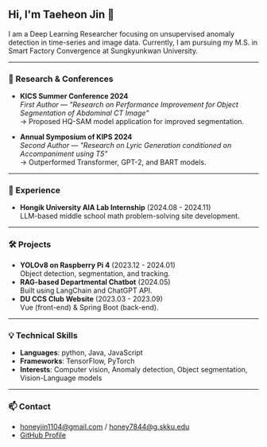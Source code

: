 ## Hi, I'm Taeheon Jin 👋

I am a Deep Learning Researcher focusing on unsupervised anomaly detection in time-series and image data.
Currently, I am pursuing my M.S. in Smart Factory Convergence at Sungkyunkwan University.

---
### 🧠 Research & Conferences
- **KICS Summer Conference 2024**  
  *First Author* — *"Research on Performance Improvement for Object Segmentation of Abdominal CT Image"*  
  → Proposed HQ-SAM model application for improved segmentation.
  
- **Annual Symposium of KIPS 2024**  
  *Second Author* — *"Research on Lyric Generation conditioned on Accompaniment using T5"*  
  → Outperformed Transformer, GPT-2, and BART models.

---

### 💼 Experience
- **Hongik University AIA Lab Internship** (2024.08 - 2024.11)  
  LLM-based middle school math problem-solving site development.

---

### 🛠️ Projects
- **YOLOv8 on Raspberry Pi 4** (2023.12 - 2024.01)  
  Object detection, segmentation, and tracking.
- **RAG-based Departmental Chatbot** (2024.05)  
  Built using LangChain and ChatGPT API.
- **DU CCS Club Website** (2023.03 - 2023.09)  
  Vue (front-end) & Spring Boot (back-end).

---

### 💡 Technical Skills
- **Languages**: python, Java, JavaScript  
- **Frameworks**: TensorFlow, PyTorch  
- **Interests**: Computer vision, Anomaly detection, Object segmentation, Vision-Language models

---

### 📫 Contact
- honeyjin1104@gmail.com / honey7844@g.skku.edu  
- [GitHub Profile](https://github.com/jin-honey)
